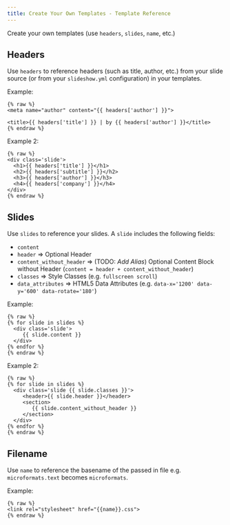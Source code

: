 ```yaml
---
title: Create Your Own Templates - Template Reference
---
```


Create your own templates (use `headers`, `slides`, `name`, etc.)

## Headers

Use `headers` to reference headers (such as title, author, etc.) from your slide source
(or from your `slideshow.yml` configuration) in your templates.

Example:

```
{% raw %}
<meta name="author" content="{{ headers['author'] }}">

<title>{{ headers['title'] }} | by {{ headers['author'] }}</title>
{% endraw %}
```

Example 2:

```
{% raw %}
<div class='slide'>
  <h1>{{ headers['title'] }}</h1>
  <h2>{{ headers['subtitle'] }}</h2>
  <h3>{{ headers['author'] }}</h3>
  <h4>{{ headers['company'] }}</h4>
</div>
{% endraw %}
```


## Slides

Use `slides` to reference your slides. A `slide` includes the following fields:

* `content` 
* `header`   => Optional Header                    
* `content_without_header`   => (TODO: _Add Alias_) Optional Content Block without Header (`content = header + content_without_header`)  
* `classes`   =>  Style Classes (e.g. `fullscreen scroll`)  
* `data_attributes`  => HTML5 Data Attributes (e.g. `data-x='1200' data-y='600' data-rotate='180'`)

Example:

```
{% raw %}
{% for slide in slides %}
  <div class='slide'>
     {{ slide.content }}
  </div>
{% endfor %}
{% endraw %}
```

Example 2:

```
{% raw %}
{% for slide in slides %}
  <div class='slide {{ slide.classes }}'>
     <header>{{ slide.header }}</header>
     <section>
        {{ slide.content_without_header }}
     </section>
  </div>
{% endfor %}
{% endraw %}
```


## Filename

Use `name` to reference the basename of the passed in file e.g. `microformats.text` becomes `microformats`.

Example:

```
{% raw %}
<link rel="stylesheet" href="{{name}}.css">
{% endraw %}
```
